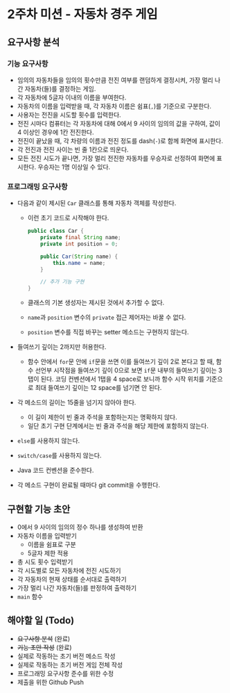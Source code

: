 # 2주차 미션 - 자동차 경주 게임

## 요구사항 분석

### 기능 요구사항

* 임의의 자동차들을 임의의 횟수만큼 전진 여부를 랜덤하게 결정시켜, 가장 멀리 나간 자동차(들)를 결정하는 게임.
* 각 자동차에 5글자 이내의 이름을 부여한다.
* 자동차의 이름을 입력받을 때, 각 자동차 이름은 쉼표(`,`)를 기준으로 구분한다.
* 사용자는 전진을 시도할 횟수를 입력한다.
* 전진 시마다 컴퓨터는 각 자동차에 대해 0에서 9 사이의 임의의 값을 구하여, 값이 4 이상인 경우에 1칸 전진한다.
* 전진이 끝났을 때, 각 차량의 이름과 전진 정도를 dash(`-`)로 함께 화면에 표시한다.
* 각 전진과 전진 사이는 빈 줄 1칸으로 띄운다.
* 모든 전진 시도가 끝나면, 가장 멀리 전진한 자동차를 우승자로 선정하여 화면에 표시한다. 우승자는 1명 이상일 수 있다.

### 프로그래밍 요구사항

* 다음과 같이 제시된 `Car` 클래스를 통해 자동차 객체를 작성한다.

  * 이런 초기 코드로 시작해야 한다.

    ```java
    public class Car {
        private final String name;
        private int position = 0;
    
        public Car(String name) {
            this.name = name;
        }
    
        // 추가 기능 구현
    }
    ```

  * 클래스의 기본 생성자는 제시된 것에서 추가할 수 없다.

  * `name`과 `position` 변수의 `private` 접근 제어자는 바꿀 수 없다.

  * `position` 변수를 직접 바꾸는 setter 메소드는 구현하지 않는다.

* 들여쓰기 깊이는 2까지만 허용한다.

  * 함수 안에서 `for`문 안에 `if`문을 쓰면 이를 들여쓰기 깊이 2로 본다고 할 때, 함수 선언부 시작점을 들여쓰기 깊이 0으로 보면 `if`문 내부의 들여쓰기 깊이는 3탭이 된다. 코딩 컨벤션에서 1탭을 4 space로 보니까 함수 시작 위치를 기준으로 최대 들여쓰기 깊이는 12 space를 넘기면 안 된다.

* 각 메소드의 길이는 15줄을 넘기지 않아야 한다.
  * 이 길이 제한이 빈 줄과 주석을 포함하는지는 명확하지 않다.
  * 일단 초기 구현 단계에서는 빈 줄과 주석을 해당 제한에 포함하지 않는다.

* `else`를 사용하지 않는다.

* `switch/case`를 사용하지 않는다.

* Java 코드 컨벤션을 준수한다.

* 각 메소드 구현이 완료될 때마다 git commit을 수행한다.

## 구현할 기능 초안

* 0에서 9 사이의 임의의 정수 하나를 생성하여 반환
* 자동차 이름을 입력받기
  * 이름을 쉼표로 구분
  * 5글자 제한 적용
* 총 시도 횟수 입력받기
* 각 시도별로 모든 자동차에 전진 시도하기
* 각 자동차의 현재 상태를 순서대로 출력하기
* 가장 멀리 나간 자동차(들)를 판정하여 출력하기
* `main` 함수

## 해야할 일 (Todo)

* ~~요구사항 분석~~ (완료)
* ~~기능 초안 작성~~ (완료)
* 실제로 작동하는 초기 버전 메소드 작성
* 실제로 작동하는 초기 버전 게임 전체 작성
* 프로그래밍 요구사항 준수를 위한 수정
* 제출을 위한 Github Push

